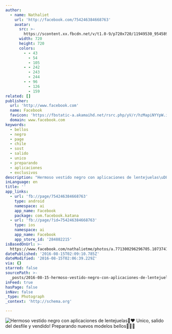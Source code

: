 ```yaml
---
author:
  - name: Nathaliet
    url: 'http://facebook.com/754246384668763'
    avatar:
      src: >-
        https://scontent.xx.fbcdn.net/v/t1.0-9/p720x720/11949530_954589164634483_2951658577426080926_n.jpg?oh=2e62678f338e0c488a61c98da5777c66&oe=581BE8F6
      width: 720
      height: 720
      colors:
        - - 43
          - 54
          - 105
        - - 242
          - 243
          - 244
        - - 96
          - 126
          - 159
related: []
publisher:
  url: 'http://www.facebook.com'
  name: Facebook
  favicon: 'https://fbstatic-a.akamaihd.net/rsrc.php/yV/r/hzMapiNYYpW.ico'
  domain: www.facebook.com
keywords:
  - bellos
  - negro
  - page
  - chile
  - sost
  - salido
  - unico
  - preparando
  - aplicaciones
  - exclusivos
description: "Hermoso vestido negro con aplicaciones de lentejuelas\uD83D\uDC57❤️ Unico, salido del desfile y vendido! Preparando nuevos modelos bellos\uD83D\uDE09\uD83D\uDC4F\uD83D\uDE0A"
inLanguage: en
title: ''
app_links:
  - url: 'fb://page/754246384668763'
    type: android
    namespace: ai
    app_name: Facebook
    package: com.facebook.katana
  - url: 'fb://page/?id=754246384668763'
    type: ios
    namespace: ai
    app_name: Facebook
    app_store_id: '284882215'
isBasedOnUrl: >-
  https://www.facebook.com/nathalietme/photos/a.771300296296705.1073741830.754246384668763/954589164634483/?type=3&theater
datePublished: '2016-08-15T02:09:10.785Z'
dateModified: '2016-08-15T02:06:39.229Z'
via: {}
starred: false
sourcePath: >-
  _posts/2016-08-15-hermoso-vestido-negro-con-aplicaciones-de-lentejuelasheavy-heart-un.md
inFeed: true
hasPage: false
inNav: false
_type: Photograph
_context: 'http://schema.org'

---
```

![Hermoso vestido negro con aplicaciones de lentejuelas❤️ Unico, salido del desfile y vendido! Preparando nuevos modelos bellos](https://scontent.xx.fbcdn.net/v/t1.0-9/p720x720/11949530_954589164634483_2951658577426080926_n.jpg?oh=2e62678f338e0c488a61c98da5777c66&oe=581BE8F6)